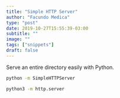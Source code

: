 ```yaml
---
title: "Simple HTTP Server"
author: "Facundo Medica"
type: "post"
date: 2019-10-27T15:55:39-03:00
subtitle: ""
image: ""
tags: ["snippets"]
draft: false
---
```


Serve an entire directory easily with Python.


```bash
python -m SimpleHTTPServer
```

```bash
python3 -m http.server
```

